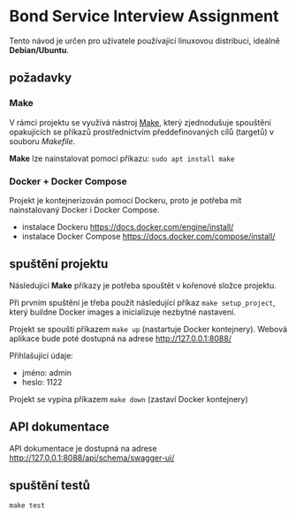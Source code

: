 # Bond Service Interview Assignment

Tento návod je určen pro uživatele používající linuxovou distribuci, ideálně **Debian/Ubuntu**.

## požadavky

### Make
V rámci projektu se využívá nástroj [Make](https://www.gnu.org/software/make/), který zjednodušuje spouštění opakujících se příkazů prostřednictvím předdefinovaných cílů (targetů) v souboru *Makefile*.

**Make** lze nainstalovat pomocí příkazu: `sudo apt install make`

### Docker + Docker Compose
Projekt je kontejnerizován pomocí Dockeru, proto je potřeba mít nainstalovaný Docker i Docker Compose.

- instalace Dockeru https://docs.docker.com/engine/install/
- instalace Docker Compose https://docs.docker.com/compose/install/

## spuštění projektu
Následující **Make** příkazy je potřeba spouštět v kořenové složce projektu.

Při prvním spuštění je třeba použít následující příkaz `make setup_project`, který buildne Docker images a inicializuje nezbytné nastavení.

Projekt se spouští příkazem `make up` (nastartuje Docker kontejnery). Webová aplikace bude poté dostupná na adrese http://127.0.0.1:8088/

Přihlašující údaje:
- jméno: admin
- heslo: 1122

Projekt se vypína příkazem `make down` (zastaví Docker kontejnery)

## API dokumentace
API dokumentace je dostupná na adrese http://127.0.0.1:8088/api/schema/swagger-ui/

## spuštění testů
`make test`
